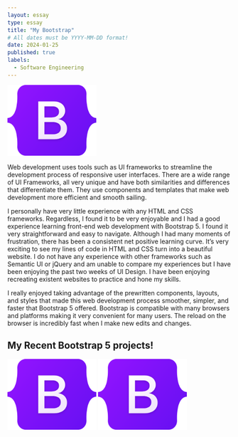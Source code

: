 ```yaml
---
layout: essay
type: essay
title: "My Bootstrap"
# All dates must be YYYY-MM-DD format!
date: 2024-01-25
published: true
labels:
  - Software Engineering
---
```


<img width="200px" class="rounded float-start pe-4" src="../img/Bootstrap_logo.svg.png">


Web development uses tools such as UI frameworks to streamline the development process of responsive user interfaces. There are a wide range of UI Frameworks, all very unique and have both similarities and differences that differentiate them. They use components and templates that make web development more efficient and smooth sailing. 


I personally have very little experience with any HTML and CSS frameworks. Regardless, I found it to be very enjoyable and I had a good experience learning front-end web development with Bootstrap 5. I found it very straightforward and easy to navigate. Although I had many moments of frustration, there has been a consistent net positive learning curve. It’s very exciting to see my lines of code in HTML and CSS turn into a beautiful website. I do not have any experience with other frameworks such as Semantic UI or jQuery and am unable to compare my experiences but I have been enjoying the past two weeks of UI Design. I have been enjoying recreating existent websites to practice and hone my skills. 

I really enjoyed taking advantage of the prewritten components, layouts, and styles that made this web development process smoother, simpler, and faster that Bootstrap 5 offered. Bootstrap is compatible with many browsers and platforms making it very convenient for many users. The reload on the browser is incredibly fast when I make new edits and changes. 


## My Recent Bootstrap 5 projects!

<img width="200px" class="rounded float-start pe-4" src="../img/Bootstrap_logo.svg.png">
<img width="200px" class="rounded float-start pe-4" src="../img/Bootstrap_logo.svg.png">


